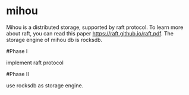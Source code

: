 # mihou
Mihou is a  distributed storage, supported by raft protocol. To learn more about raft, you can read this paper https://raft.github.io/raft.pdf. The storage engine of mihou db is rocksdb.


#Phase I

implement raft protocol

#Phase II

use rocksdb as storage engine.
